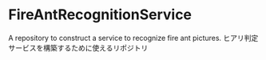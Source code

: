 # FireAntRecognitionService
A repository to construct a service to recognize fire ant pictures.
ヒアリ判定サービスを構築するために使えるリポジトリ
